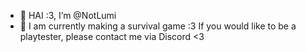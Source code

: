 - 🩷 HAI :3, I’m @NotLumi
- 🩷 I am currently making a survival game :3 If you would like to be a playtester, please contact me via Discord <3
